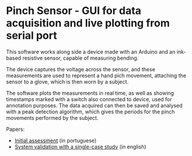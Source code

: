 # Pinch Sensor - GUI for data acquisition and live plotting from serial port

This software works along side a device made with an Arduino and an ink-based resistive sensor, capable of measuring bending.

The device captures the voltage across the sensor, and these measurements are used to represent a hand pich movement, attaching the sensor to a glove, which is then worn by a subject.

The software plots the measurements in real time, as well as showing timestamps marked with a switch also connected to device, used for annotation purposes.
The data acquired can then be saved and analysed with a peak detection algorithm, which gives the periods for the pinch movements performed by the subject.

Papers:
* [Initial assessment](https://github.com/gabrieljablonski/PinchSensor/blob/master/paper_pinchsensor_assessment.pdf) (in portuguese)
* [System validation with a single-case study](https://github.com/gabrieljablonski/PinchSensor/blob/master/paper_pinchsensor_validation.pdf) (in english)
